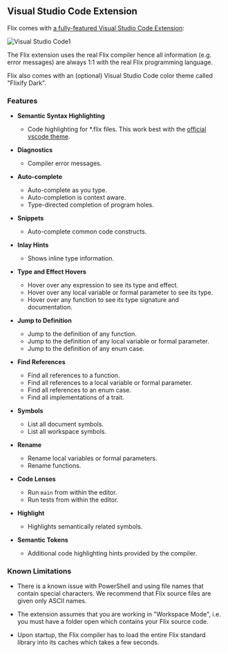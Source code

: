 ## Visual Studio Code Extension

Flix comes with [a fully-featured Visual Studio Code Extension](https://marketplace.visualstudio.com/items?itemName=flix.flix):

![Visual Studio Code1](images/vscode1.png)

The Flix extension uses the real Flix compiler hence all information (e.g. error
messages) are always 1:1 with the real Flix programming language.

Flix also comes with an (optional) Visual Studio Code color theme called "Flixify Dark".

### Features

* __Semantic Syntax Highlighting__
    - Code highlighting for *.flix files. This work best with the [official vscode theme](https://marketplace.visualstudio.com/items?itemName=flix.flixify-dark).

* __Diagnostics__
    - Compiler error messages. 

* __Auto-complete__
    - Auto-complete as you type.
    - Auto-completion is context aware.
    - Type-directed completion of program holes.

* __Snippets__
    - Auto-complete common code constructs.

* __Inlay Hints__
    - Shows inline type information.

* __Type and Effect Hovers__
    - Hover over any expression to see its type and effect.
    - Hover over any local variable or formal parameter to see its type.
    - Hover over any function to see its type signature and documentation.

* __Jump to Definition__
    - Jump to the definition of any function.
    - Jump to the definition of any local variable or formal parameter.
    - Jump to the definition of any enum case.

* __Find References__
    - Find all references to a function.
    - Find all references to a local variable or formal parameter.
    - Find all references to an enum case.
    - Find all implementations of a trait.

* __Symbols__
    - List all document symbols.
    - List all workspace symbols.

* __Rename__
    - Rename local variables or formal parameters.
    - Rename functions.

* __Code Lenses__
    - Run `main` from within the editor.
    - Run tests from within the editor.

* __Highlight__
    - Highlights semantically related symbols.

* __Semantic Tokens__
    - Additional code highlighting hints provided by the compiler.

### Known Limitations

- There is a known issue with PowerShell and using file names that contain
  special characters. We recommend that Flix source files are given only ASCII
  names. 

- The extension assumes that you are working in "Workspace Mode", i.e. you must
  have a folder open which contains your Flix source code. 

- Upon startup, the Flix compiler has to load the entire Flix standard library
  into its caches which takes a few seconds.
